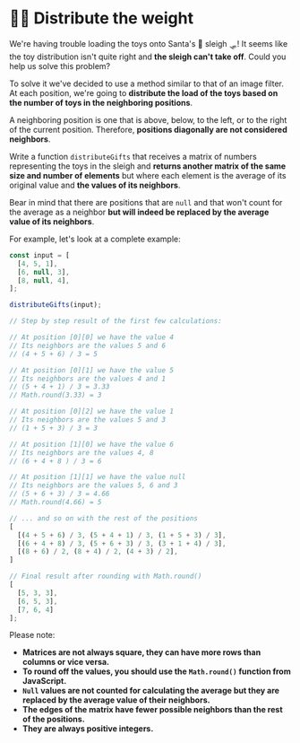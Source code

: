 # 🏋️‍♂️ Distribute the weight

We're having trouble loading the toys onto Santa's 🎅 sleigh 🛷! It seems like the toy distribution isn't quite right and **the sleigh can't take off**. Could you help us solve this problem?

To solve it we've decided to use a method similar to that of an image filter. At each position, we're going to **distribute the load of the toys based on the number of toys in the neighboring positions**.

A neighboring position is one that is above, below, to the left, or to the right of the current position. Therefore, **positions diagonally are not considered neighbors**.

Write a function `distributeGifts` that receives a matrix of numbers representing the toys in the sleigh and **returns another matrix of the same size and number of elements** but where each element is the average of its original value and **the values of its neighbors**.

Bear in mind that there are positions that are `null` and that won't count for the average as a neighbor **but will indeed be replaced by the average value of its neighbors**.

For example, let's look at a complete example:

```javascript
const input = [
  [4, 5, 1],
  [6, null, 3],
  [8, null, 4],
];

distributeGifts(input);

// Step by step result of the first few calculations:

// At position [0][0] we have the value 4
// Its neighbors are the values 5 and 6
// (4 + 5 + 6) / 3 = 5

// At position [0][1] we have the value 5
// Its neighbors are the values 4 and 1
// (5 + 4 + 1) / 3 = 3.33
// Math.round(3.33) = 3

// At position [0][2] we have the value 1
// Its neighbors are the values 5 and 3
// (1 + 5 + 3) / 3 = 3

// At position [1][0] we have the value 6
// Its neighbors are the values 4, 8
// (6 + 4 + 8 ) / 3 = 6

// At position [1][1] we have the value null
// Its neighbors are the values 5, 6 and 3
// (5 + 6 + 3) / 3 = 4.66
// Math.round(4.66) = 5

// ... and so on with the rest of the positions
[
  [(4 + 5 + 6) / 3, (5 + 4 + 1) / 3, (1 + 5 + 3) / 3],
  [(6 + 4 + 8) / 3, (5 + 6 + 3) / 3, (3 + 1 + 4) / 3],
  [(8 + 6) / 2, (8 + 4) / 2, (4 + 3) / 2],
]

// Final result after rounding with Math.round()
[
  [5, 3, 3], 
  [6, 5, 3], 
  [7, 6, 4]
];
```

Please note:

- **Matrices are not always square, they can have more rows than columns or vice versa.**
- **To round off the values, you should use the `Math.round()` function from JavaScript.**
- **`Null` values are not counted for calculating the average but they are replaced by the average value of their neighbors.**
- **The edges of the matrix have fewer possible neighbors than the rest of the positions.**
- **They are always positive integers.**
